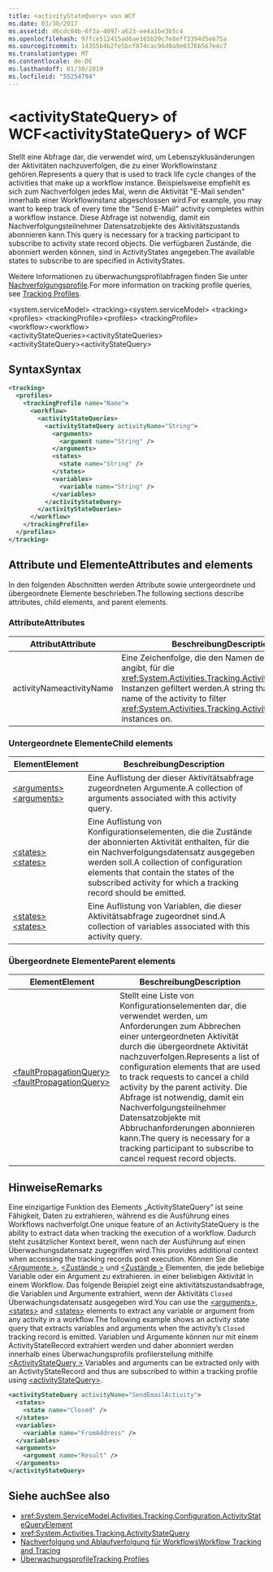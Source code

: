 ```yaml
---
title: <activityStateQuery> von WCF
ms.date: 03/30/2017
ms.assetid: d6cdc04b-6f3a-4097-a623-ee4a1be3b5c4
ms.openlocfilehash: 97fce512415ad6ae165b29c7e8eff3394d5e675a
ms.sourcegitcommit: 14355b4b2fe5bcf874cac96d0a9e6376b567e4c7
ms.translationtype: MT
ms.contentlocale: de-DE
ms.lasthandoff: 01/30/2019
ms.locfileid: "55254794"
---
```

# <a name="activitystatequery-of-wcf"></a><span data-ttu-id="60866-102">\<activityStateQuery> of WCF</span><span class="sxs-lookup"><span data-stu-id="60866-102">\<activityStateQuery> of WCF</span></span>

<span data-ttu-id="60866-103">Stellt eine Abfrage dar, die verwendet wird, um Lebenszyklusänderungen der Aktivitäten nachzuverfolgen, die zu einer Workflowinstanz gehören.</span><span class="sxs-lookup"><span data-stu-id="60866-103">Represents a query that is used to track life cycle changes of the activities that make up a workflow instance.</span></span> <span data-ttu-id="60866-104">Beispielsweise empfiehlt es sich zum Nachverfolgen jedes Mal, wenn die Aktivität "E-Mail senden" innerhalb einer Workflowinstanz abgeschlossen wird.</span><span class="sxs-lookup"><span data-stu-id="60866-104">For example, you may want to keep track of every time the "Send E-Mail" activity completes within a workflow instance.</span></span> <span data-ttu-id="60866-105">Diese Abfrage ist notwendig, damit ein Nachverfolgungsteilnehmer Datensatzobjekte des Aktivitätszustands abonnieren kann.</span><span class="sxs-lookup"><span data-stu-id="60866-105">This query is necessary for a tracking participant to subscribe to activity state record objects.</span></span> <span data-ttu-id="60866-106">Die verfügbaren Zustände, die abonniert werden können, sind in ActivityStates angegeben.</span><span class="sxs-lookup"><span data-stu-id="60866-106">The available states to subscribe to are specified in ActivityStates.</span></span>  
  
<span data-ttu-id="60866-107">Weitere Informationen zu überwachungsprofilabfragen finden Sie unter [Nachverfolgungsprofile](../../../../../docs/framework/windows-workflow-foundation/tracking-profiles.md).</span><span class="sxs-lookup"><span data-stu-id="60866-107">For more information on tracking profile queries, see [Tracking Profiles](../../../../../docs/framework/windows-workflow-foundation/tracking-profiles.md).</span></span>

<span data-ttu-id="60866-108">\<system.serviceModel> \<tracking></span><span class="sxs-lookup"><span data-stu-id="60866-108">\<system.serviceModel> \<tracking></span></span>  
<span data-ttu-id="60866-109">\<profiles> \<trackingProfile></span><span class="sxs-lookup"><span data-stu-id="60866-109">\<profiles> \<trackingProfile></span></span>  
<span data-ttu-id="60866-110">\<workflow></span><span class="sxs-lookup"><span data-stu-id="60866-110">\<workflow></span></span>  
<span data-ttu-id="60866-111">\<activityStateQueries></span><span class="sxs-lookup"><span data-stu-id="60866-111">\<activityStateQueries></span></span>  
<span data-ttu-id="60866-112">\<activityStateQuery></span><span class="sxs-lookup"><span data-stu-id="60866-112">\<activityStateQuery></span></span>  
  
## <a name="syntax"></a><span data-ttu-id="60866-113">Syntax</span><span class="sxs-lookup"><span data-stu-id="60866-113">Syntax</span></span>  
  
```xml  
<tracking>
  <profiles>
    <trackingProfile name="Name">
      <workflow>
        <activityStateQueries>
          <activityStateQuery activityName="String">
            <arguments>
              <argument name="String" />
            </arguments>
            <states>
              <state name="String" />
            </states>
            <variables>
              <variable name="String" />
            </variables>
          </activityStateQuery>
        </activityStateQueries>
      </workflow>
    </trackingProfile>
  </profiles>
</tracking>
```  
  
## <a name="attributes-and-elements"></a><span data-ttu-id="60866-114">Attribute und Elemente</span><span class="sxs-lookup"><span data-stu-id="60866-114">Attributes and elements</span></span>  

<span data-ttu-id="60866-115">In den folgenden Abschnitten werden Attribute sowie untergeordnete und übergeordnete Elemente beschrieben.</span><span class="sxs-lookup"><span data-stu-id="60866-115">The following sections describe attributes, child elements, and parent elements.</span></span>  
  
### <a name="attributes"></a><span data-ttu-id="60866-116">Attribute</span><span class="sxs-lookup"><span data-stu-id="60866-116">Attributes</span></span>  
  
|<span data-ttu-id="60866-117">Attribut</span><span class="sxs-lookup"><span data-stu-id="60866-117">Attribute</span></span>|<span data-ttu-id="60866-118">Beschreibung</span><span class="sxs-lookup"><span data-stu-id="60866-118">Description</span></span>|  
|---------------|-----------------|  
|<span data-ttu-id="60866-119">activityName</span><span class="sxs-lookup"><span data-stu-id="60866-119">activityName</span></span>|<span data-ttu-id="60866-120">Eine Zeichenfolge, die den Namen der Aktivität angibt, für die <xref:System.Activities.Tracking.ActivityStateRecord>-Instanzen gefiltert werden.</span><span class="sxs-lookup"><span data-stu-id="60866-120">A string that specifies the name of the activity to filter <xref:System.Activities.Tracking.ActivityStateRecord> instances on.</span></span>|  
  
### <a name="child-elements"></a><span data-ttu-id="60866-121">Untergeordnete Elemente</span><span class="sxs-lookup"><span data-stu-id="60866-121">Child elements</span></span>  
  
|<span data-ttu-id="60866-122">Element</span><span class="sxs-lookup"><span data-stu-id="60866-122">Element</span></span>|<span data-ttu-id="60866-123">Beschreibung</span><span class="sxs-lookup"><span data-stu-id="60866-123">Description</span></span>|  
|-------------|-----------------|  
|[<span data-ttu-id="60866-124">\<arguments></span><span class="sxs-lookup"><span data-stu-id="60866-124">\<arguments></span></span>](../../../../../docs/framework/configure-apps/file-schema/windows-workflow-foundation/arguments.md)|<span data-ttu-id="60866-125">Eine Auflistung der dieser Aktivitätsabfrage zugeordneten Argumente.</span><span class="sxs-lookup"><span data-stu-id="60866-125">A collection of arguments associated with this activity query.</span></span>|  
|[<span data-ttu-id="60866-126">\<states></span><span class="sxs-lookup"><span data-stu-id="60866-126">\<states></span></span>](../../../../../docs/framework/configure-apps/file-schema/windows-workflow-foundation/states.md)|<span data-ttu-id="60866-127">Eine Auflistung von Konfigurationselementen, die die Zustände der abonnierten Aktivität enthalten, für die ein Nachverfolgungsdatensatz ausgegeben werden soll.</span><span class="sxs-lookup"><span data-stu-id="60866-127">A collection of configuration elements that contain the states of the subscribed activity for which a tracking record should be emitted.</span></span>|  
|[<span data-ttu-id="60866-128">\<states></span><span class="sxs-lookup"><span data-stu-id="60866-128">\<states></span></span>](../../../../../docs/framework/configure-apps/file-schema/windows-workflow-foundation/states.md)|<span data-ttu-id="60866-129">Eine Auflistung von Variablen, die dieser Aktivitätsabfrage zugeordnet sind.</span><span class="sxs-lookup"><span data-stu-id="60866-129">A collection of variables associated with this activity query.</span></span>|  
  
### <a name="parent-elements"></a><span data-ttu-id="60866-130">Übergeordnete Elemente</span><span class="sxs-lookup"><span data-stu-id="60866-130">Parent elements</span></span>  
  
|<span data-ttu-id="60866-131">Element</span><span class="sxs-lookup"><span data-stu-id="60866-131">Element</span></span>|<span data-ttu-id="60866-132">Beschreibung</span><span class="sxs-lookup"><span data-stu-id="60866-132">Description</span></span>|  
|-------------|-----------------|  
|[<span data-ttu-id="60866-133">\<faultPropagationQuery></span><span class="sxs-lookup"><span data-stu-id="60866-133">\<faultPropagationQuery></span></span>](../../../../../docs/framework/configure-apps/file-schema/windows-workflow-foundation/faultpropagationquery.md)|<span data-ttu-id="60866-134">Stellt eine Liste von Konfigurationselementen dar, die verwendet werden, um Anforderungen zum Abbrechen einer untergeordneten Aktivität durch die übergeordnete Aktivität nachzuverfolgen.</span><span class="sxs-lookup"><span data-stu-id="60866-134">Represents a list of configuration elements that are used to track requests to cancel a child activity by the parent activity.</span></span> <span data-ttu-id="60866-135">Die Abfrage ist notwendig, damit ein Nachverfolgungsteilnehmer Datensatzobjekte mit Abbruchanforderungen abonnieren kann.</span><span class="sxs-lookup"><span data-stu-id="60866-135">The query is necessary for a tracking participant to subscribe to cancel request record objects.</span></span>|  
  
## <a name="remarks"></a><span data-ttu-id="60866-136">Hinweise</span><span class="sxs-lookup"><span data-stu-id="60866-136">Remarks</span></span>

<span data-ttu-id="60866-137">Eine einzigartige Funktion des Elements „ActivityStateQuery“ ist seine Fähigkeit, Daten zu extrahieren, während es die Ausführung eines Workflows nachverfolgt.</span><span class="sxs-lookup"><span data-stu-id="60866-137">One unique feature of an ActivityStateQuery is the ability to extract data when tracking the execution of a workflow.</span></span> <span data-ttu-id="60866-138">Dadurch steht zusätzlicher Kontext bereit, wenn nach der Ausführung auf einen Überwachungsdatensatz zugegriffen wird.</span><span class="sxs-lookup"><span data-stu-id="60866-138">This provides additional context when accessing the tracking records post execution.</span></span> <span data-ttu-id="60866-139">Können Sie die [ \<Argumente >](../../../../../docs/framework/configure-apps/file-schema/windows-workflow-foundation/arguments.md), [ \<Zustände >](../../../../../docs/framework/configure-apps/file-schema/windows-workflow-foundation/states.md) und [ \<Zustände >](../../../../../docs/framework/configure-apps/file-schema/windows-workflow-foundation/states.md) Elementen, die jede beliebige Variable oder ein Argument zu extrahieren. in einer beliebigen Aktivität in einem Workflow. Das folgende Beispiel zeigt eine aktivitätszustandsabfrage, die Variablen und Argumente extrahiert, wenn der Aktivitäts `Closed` Überwachungsdatensatz ausgegeben wird.</span><span class="sxs-lookup"><span data-stu-id="60866-139">You can use the [\<arguments>](../../../../../docs/framework/configure-apps/file-schema/windows-workflow-foundation/arguments.md), [\<states>](../../../../../docs/framework/configure-apps/file-schema/windows-workflow-foundation/states.md) and [\<states>](../../../../../docs/framework/configure-apps/file-schema/windows-workflow-foundation/states.md) elements to extract any variable or argument from any activity in a workflow.The following example shows an activity state query that extracts variables and arguments when the activity’s `Closed` tracking record is emitted.</span></span> <span data-ttu-id="60866-140">Variablen und Argumente können nur mit einem ActivityStateRecord extrahiert werden und daher abonniert werden innerhalb eines Überwachungsprofils profilerstellung mithilfe [ \<ActivityStateQuery >](../../../../../docs/framework/configure-apps/file-schema/windows-workflow-foundation/activitystatequery.md).</span><span class="sxs-lookup"><span data-stu-id="60866-140">Variables and arguments can be extracted only with an ActivityStateRecord and thus are subscribed to within a tracking profile using [\<activityStateQuery>](../../../../../docs/framework/configure-apps/file-schema/windows-workflow-foundation/activitystatequery.md).</span></span>  
  
```xml  
<activityStateQuery activityName="SendEmailActivity">
  <states>
    <state name="Closed" />
  </states>
  <variables>
    <variable name="FromAddress" />
  </variables>
  <arguments>
    <argument name="Result" />
  </arguments>
</activityStateQuery>
```  
  
## <a name="see-also"></a><span data-ttu-id="60866-141">Siehe auch</span><span class="sxs-lookup"><span data-stu-id="60866-141">See also</span></span>

- <xref:System.ServiceModel.Activities.Tracking.Configuration.ActivityStateQueryElement>
- <xref:System.Activities.Tracking.ActivityStateQuery>
- [<span data-ttu-id="60866-142">Nachverfolgung und Ablaufverfolgung für Workflows</span><span class="sxs-lookup"><span data-stu-id="60866-142">Workflow Tracking and Tracing</span></span>](../../../../../docs/framework/windows-workflow-foundation/workflow-tracking-and-tracing.md)
- [<span data-ttu-id="60866-143">Überwachungsprofile</span><span class="sxs-lookup"><span data-stu-id="60866-143">Tracking Profiles</span></span>](../../../../../docs/framework/windows-workflow-foundation/tracking-profiles.md)
